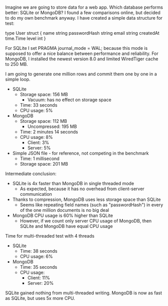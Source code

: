 Imagine we are going to store data for a web app. Which database performs better: SQLite or MongoDB? I found a few comparisons online, but decided to do my own benchmark anyway.
I have created a simple data structure for test:

type User struct {
	name         string
	passwordHash string
	email        string
	createdAt    time.Time
	level        int
}

For SQLite I set PRAGMA journal_mode = WAL; because this mode is supposed to offer a nice balance between performance and reliability.
For MongoDB, I installed the newest version 8.0 and limited WiredTiger cache to 250 MB.

I am going to generate one million rows and commit them one by one in a simple loop.
* SQLite
	* Storage space: 156 MB
	    * Vacuum: has no effect on storage space
	* Time: 33 seconds
	* CPU usage: 5%
* MongoDB
	* Storage space: 112 MB
		* Uncompressed: 195 MB
	* Time: 2 minutes 14 seconds
	* CPU usage: 8%
		* Client: 3%
		* Server: 5%
* Simple JSON file - for reference, not competing in the benchmark
	* Time: 1 millisecond
	* Storage space: 201 MB

Intermediate conclusion:
* SQLite is 4x faster than MongoDB in single threaded mode
	* As expected, because it has no overhead from client-server communication
* Thanks to compression, MongoDB uses less storage space than SQLite
	* Seems like repeating field names (such as "passwordHash") in every of the one million documents is no big deal
* MongoDB CPU usage is 60% higher than SQLite
	* However, if we count only server CPU usage of MongoDB, then SQLite and MongoDB have equal CPU usage

Time for multi-threaded test with 4 threads
* SQLite
	* Time: 38 seconds
	* CPU usage: 6%
* MongoDB
	* Time: 35 seconds
	* CPU usage:
		* Client: 11%
		* Server: 20%

SQLite gained nothing from multi-threaded writing. MongoDB is now as fast as SQLite, but uses 5x more CPU.